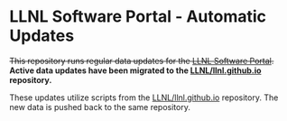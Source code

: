 # LLNL Software Portal - Automatic Updates

~~This repository runs regular data updates for the [LLNL Software Portal](https://software.llnl.gov/).~~  
**Active data updates have been migrated to the [LLNL/llnl.github.io](https://github.com/LLNL/llnl.github.io/actions) repository.**

These updates utilize scripts from the [LLNL/llnl.github.io](https://github.com/LLNL/llnl.github.io) repository.
The new data is pushed back to the same repository.

<!-- ## Workflow Status

[![Scheduled Cache Request](https://github.com/lc-bot/llnl.github.io-actions/actions/workflows/cache.yml/badge.svg)](https://github.com/lc-bot/llnl.github.io-actions/actions/workflows/cache.yml)
[![Scheduled Data Update](https://github.com/lc-bot/llnl.github.io-actions/actions/workflows/update.yml/badge.svg)](https://github.com/lc-bot/llnl.github.io-actions/actions/workflows/update.yml)

## Portal Status

[![pages-build-deployment](https://github.com/LLNL/llnl.github.io/actions/workflows/pages/pages-build-deployment/badge.svg)](https://github.com/LLNL/llnl.github.io/actions/workflows/pages/pages-build-deployment) -->
